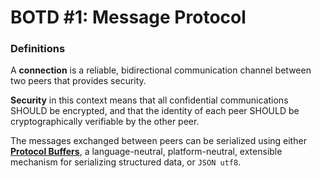 # BOTD #1: Message Protocol

### Definitions

A **connection** is a reliable, bidirectional communication channel between two peers that provides security.

**Security** in this context means that all confidential communications SHOULD be encrypted, and that the identity of each peer SHOULD be cryptographically verifiable by the other peer.

The messages exchanged between peers can be serialized using either [**Protocol Buffers**](https://developers.google.com/protocol-buffers/), a language-neutral, platform-neutral, extensible mechanism for serializing structured data, or `JSON utf8`.

 
